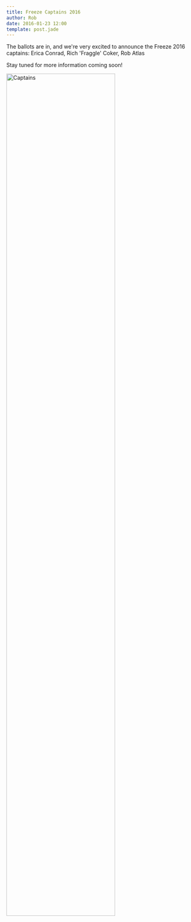 ```yaml
---
title: Freeze Captains 2016
author: Rob
date: 2016-01-23 12:00
template: post.jade
---
```


The ballots are in, and we're very excited to announce the Freeze 2016 captains:
Erica Conrad, Rich 'Fraggle' Coker, Rob Atlas

Stay tuned for more information coming soon!

<img class="img-responsive" style="margin: 0px auto; width: 75%;" src="/blog/2016-captains/captains.png" alt="Captains">
